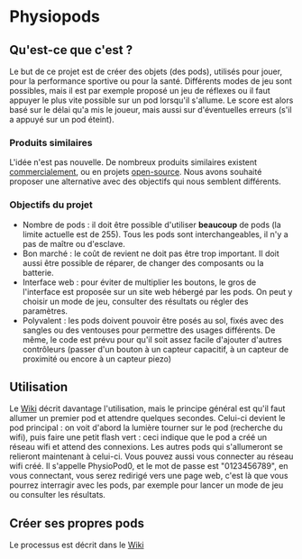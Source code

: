 # Physiopods

## Qu'est-ce que c'est ?
Le but de ce projet est de créer des objets (des pods), utilisés pour jouer, pour la performance sportive ou pour la santé. Différents modes de jeu sont possibles, mais il est par exemple proposé un jeu de réflexes ou il faut appuyer le plus vite possible sur un pod lorsqu'il s'allume. Le score est alors basé sur le délai qu'a mis le joueur, mais aussi sur d'éventuelles erreurs (s'il a appuyé sur un pod éteint).

### Produits similaires
L'idée n'est pas nouvelle. De nombreux produits similaires existent [commercialement](https://www.joueclub.fr/jeux-de-societes/quick-touch-8421134091719.html), ou en projets [open-source](https://github.com/projectswithalex/Reaction-Lights-Training-Module/tree/Version-2).
Nous avons souhaité proposer une alternative avec des objectifs qui nous semblent différents.

### Objectifs du projet
- Nombre de pods : il doit être possible d'utiliser **beaucoup** de pods (la limite actuelle est de 255). Tous les pods sont interchangeables, il n'y a pas de maître ou d'esclave.
- Bon marché : le coût de revient ne doit pas être trop important. Il doit aussi être possible de réparer, de changer des composants ou la batterie.
- Interface web : pour éviter de multiplier les boutons, le gros de l'interface est proposée sur un site web hébergé par les pods. On peut y choisir un mode de jeu, consulter des résultats ou régler des paramètres.
- Polyvalent : les pods doivent pouvoir être posés au sol, fixés avec des sangles ou des ventouses pour permettre des usages différents. De même, le code est prévu pour qu'il soit assez facile d'ajouter d'autres contrôleurs (passer d'un bouton à un capteur capacitif, à un capteur de proximité ou encore à un capteur piezo)

## Utilisation
Le [Wiki](../../wiki) décrit davantage l'utilisation, mais le principe général est qu'il faut allumer un premier pod et attendre quelques secondes. Celui-ci devient le pod principal : on voit d'abord la lumière tourner sur le pod (recherche du wifi), puis faire une petit flash vert : ceci indique que le pod a créé un réseau wifi et attend des connexions. Les autres pods qui s'allumeront se relieront maintenant à celui-ci. Vous pouvez aussi vous connecter au réseau wifi créé. Il s'appelle PhysioPod0, et le mot de passe est "0123456789", en vous connectant, vous serez redirigé vers une page web, c'est là que vous pourrez interragir avec les pods, par exemple pour lancer un mode de jeu ou consulter les résultats.

## Créer ses propres pods
Le processus est décrit dans le [Wiki](../../wiki)


